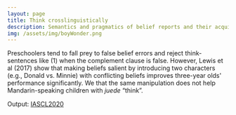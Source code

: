 ```yaml
---
layout: page
title: Think crosslinguistically
description: Semantics and pragmatics of belief reports and their acquisition
img: /assets/img/boyWonder.png
---
```

Preschoolers tend to fall prey to false belief errors and reject think-sentences like (1) when the complement clause is false. However, Lewis et al (2017) show that making beliefs salient by introducing two characters (e.g., Donald vs. Minnie) with conflicting beliefs improves three-year olds' performance significantly. We that the same manipulation does not help Mandarin-speaking children with *juede* “think”.

Output: [IASCL2020](tba)